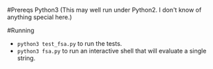 #Prereqs
Python3 (This may well run under Python2. I don't know of anything special here.)

#Running
 - `python3 test_fsa.py` to run the tests.
 - `python3 fsa.py` to run an interactive shell that will evaluate a single string.

